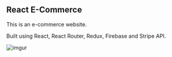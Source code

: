 ## React E-Commerce

This is an e-commerce website.

Built using React, React Router, Redux, Firebase and Stripe API.

![imgur](https://imgur.com/RCI7DPn)
